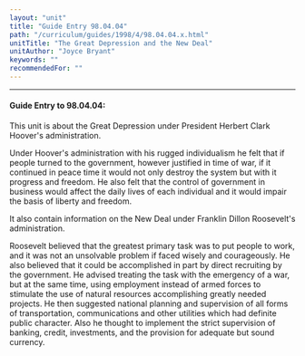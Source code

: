 ```yaml
---
layout: "unit"
title: "Guide Entry 98.04.04"
path: "/curriculum/guides/1998/4/98.04.04.x.html"
unitTitle: "The Great Depression and the New Deal"
unitAuthor: "Joyce Bryant"
keywords: ""
recommendedFor: ""
---
```

<body>
<hr/>
<h4>
Guide Entry to 98.04.04:
</h4>
<p>This unit is about the Great Depression under President Herbert Clark Hoover's administration.</p>
<p>
Under Hoover's administration with his rugged individualism he felt that if people turned to the government, however justified in time of war, if it continued in peace time it would not only destroy the system but with it progress and freedom.  He also felt that the control of government in business would affect the daily lives of each individual and it would impair the basis of liberty and freedom.
</p>
<p>
It also contain information on the New Deal under Franklin Dillon Roosevelt's administration.
</p>
<p>
Roosevelt believed that the greatest primary task was to put people to work, and it was not an unsolvable problem if faced wisely and courageously.  He also believed that it could be accomplished in part by direct recruiting by the government.  He advised treating the task with the emergency of a war, but at the same time, using employment instead of armed forces to stimulate the use of natural resources accomplishing greatly needed projects.  He then suggested national planning and supervision of all forms of transportation, communications and other utilities which had definite public character.  Also he thought to implement the strict supervision of banking, credit, investments, and the provision for adequate but sound currency.
</p>
</body>
